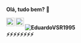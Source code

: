  <b>Olá, tudo bem? 👋<b>
 <br>
 
 <a href="https://www.instagram.com/eduardvitor8/">
  <img align="left" alt="eduardvitor Instagram" width="22px" src="https://raw.githubusercontent.com/hussainweb/hussainweb/main/icons/instagram.png" />
</a>
 
 <a href="https://www.linkedin.com/in/eduardo-vitor-58a395239/">
  <img align="left" alt="eduardvitor LinkedIN" width="22px" src="https://raw.githubusercontent.com/peterthehan/peterthehan/master/assets/linkedin.svg" />
</a>

 <br>
 
 <img top="1000px" src="https://github-readme-stats.vercel.app/api?username=EduardoVSR1995&show_icons=true&theme=gotham" alt="EduardoVSR1995" />
 <br>
⚡⚡⚡⚡⚡⚡⚡⚡ 
